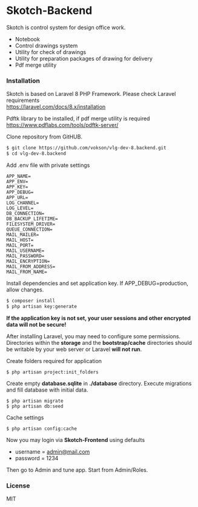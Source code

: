 # Skotch-Backend
Skotch is control system for design office work.

  - Notebook
  - Control drawings system
  - Utility for check of drawings
  - Utility for preparation packages of drawing for delivery
  - Pdf merge utility

### Installation

Skotch is based on Laravel 8 PHP Framework. Please check Laravel requirements<br>
https://laravel.com/docs/8.x/installation

Pdftk library to be installed, if pdf merge utility is required<br>
https://www.pdflabs.com/tools/pdftk-server/

Clone repository from GitHUB.

```sh
$ git clone https://github.com/vokson/vlg-dev-8.backend.git
$ cd vlg-dev-8.backend
```

Add .env file with private settings
```
APP_NAME=
APP_ENV=
APP_KEY=
APP_DEBUG=
APP_URL=
LOG_CHANNEL=
LOG_LEVEL=
DB_CONNECTION=
DB_BACKUP_LIFETIME=
FILESYSTEM_DRIVER=
QUEUE_CONNECTION=
MAIL_MAILER=
MAIL_HOST=
MAIL_PORT=
MAIL_USERNAME=
MAIL_PASSWORD=
MAIL_ENCRYPTION=
MAIL_FROM_ADDRESS=
MAIL_FROM_NAME=
```
Install dependencies and set application key. If APP_DEBUG=production, allow changes.

```sh
$ composer install
$ php artisan key:generate
```
**If the application key is not set, your user sessions and other encrypted data will not be secure!**

After installing Laravel, you may need to configure some permissions. Directories within the **storage** and the **bootstrap/cache** directories should be writable by your web server or Laravel **will not run**.

Create folders required for application
```ssh
$ php artisan project:init_folders
```
Create empty **database.sqlite** in **./database** directory. Execute migrations and fill database with initial data.
```ssh
$ php artisan migrate
$ php artisan db:seed
```
Cache settings
```ssh
$ php artisan config:cache
```

Now you may login via **Skotch-Frontend** using defaults
- username = admin@mail.com
- password = 1234

Then go to Admin and tune app. Start from Admin/Roles.

### License
MIT
